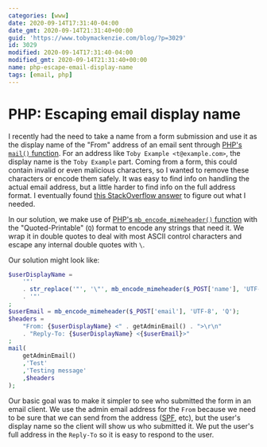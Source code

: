 ```yaml
---
categories: [www]
date: 2020-09-14T17:31:40-04:00
date_gmt: 2020-09-14T21:31:40+00:00
guid: 'https://www.tobymackenzie.com/blog/?p=3029'
id: 3029
modified: 2020-09-14T17:31:40-04:00
modified_gmt: 2020-09-14T21:31:40+00:00
name: php-escape-email-display-name
tags: [email, php]
---
```


PHP: Escaping email display name
================================

I recently had the need to take a name from a form submission and use it as the display name of the "From" address of an email sent through [PHP's `mail()` function](https://www.php.net/manual/en/function.mail.php).  For an address like `Toby Example <t@example.com>`, the display name is the `Toby Example` part.<!--more-->  Coming from a form, this could contain invalid or even malicious characters, so I wanted to remove these characters or encode them safely.  It was easy to find info on handling the actual email address, but a little harder to find info on the full address format.  I eventually found [this StackOverflow answer](https://stackoverflow.com/a/7670192/1139122) to figure out what I needed.

In our solution, we make use of [PHP's `mb_encode_mimeheader()` function](https://www.php.net/manual/en/function.mb-encode-mimeheader.php) with the "Quoted-Printable" (`Q`) format to encode any strings that need it.  We wrap it in double quotes to deal with most ASCII control characters and escape any internal double quotes with `\`.

Our solution might look like:

``` php
$userDisplayName = 
	'"' 
	. str_replace('"', '\"', mb_encode_mimeheader($_POST['name'], 'UTF-8', 'Q')) 
	. '"'
;
$userEmail = mb_encode_mimeheader($_POST['email'], 'UTF-8', 'Q');
$headers = 
	"From: {$userDisplayName} <" . getAdminEmail() . ">\r\n"
	. "Reply-To: {$userDisplayName} <{$userEmail}>"
;
mail(
	getAdminEmail()
	,'Test'
	,'Testing message'
	,$headers
);
```

Our basic goal was to make it simpler to see who submitted the form in an email client.  We use the admin email address for the `From` because we need to be sure that we can send from the address ([SPF](https://en.wikipedia.org/wiki/Sender_Policy_Framework), etc), but the user's display name so the client will show us who submitted it.  We put the user's full address in the `Reply-To` so it is easy to respond to the user.
